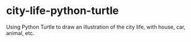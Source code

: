 # city-life-python-turtle
Using Python Turtle to draw an illustration of the city life, with house, car, animal, etc.

